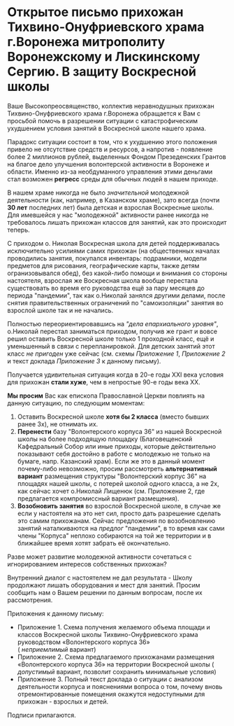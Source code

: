 # Открытое письмо прихожан Тихвино-Онуфриевского храма г.Воронежа митрополиту Воронежскому и Лискинскому Сергию. В защиту Воскресной школы

Ваше Высокопреосвященство, коллектив неравнодушных прихожан Тихвино-Онуфриевского храма г.Воронежа обращается к Вам с просьбой помочь в разрешении ситуации
 с катастрофическим ухудшением условия занятий в Воскресной школе нашего храма.

Парадокс ситуации состоит в том, что к ухудшению этого положения привело не отсутствие средств и ресурсов, 
а напротив - появление более 2 миллионов рублей, выделенных Фондом Презеденских Грантов на благое дело 
улучшения волонтерской активности в Воронеже и области. Именно из-за необдуманного управления этими деньгами стал возможен **регресс** среды для обычных людей в нашем приходе.

В нашем храме никогда не было *значительной* молодежной деятельности (как, например, в Казанском храме), зато всегда (почти **30 лет** последних лет) была детская и взрослая Воскресные школы.
Для имевшейся у нас "молодежной" активности ранее  никогда не требовалось лишать прихожан классов для занятий, как это происходит теперь.

С приходом о. Николая Воскресная школа для детей поддерживалась исключительно усилиями самих прихожан 
(на общественных началах проводились занятия, покупался инвентарь: подрамники, модели предметов для рисования, географические карты, также детям огранизовывался обед),
 без какой-либо помощи и внимания со стороны настоятеля,
взрослая же Воскресная школа вообще перестала существовать во время его руководства ещё за пару месяцев до периода "пандемии", так как о.Николай занялся другими делами, после снятия правительственных
ограничений по "самоизоляции" занятия во взрослой школе так и не начались.

Полностью переориентировавшись на *"дела епархиального уровня"*, о.Николай перестал заниматься приходом, получив же грант и вовсе решил оставить Воскресной школе 
только 1 проходной класс, ещё и уменьшенный в связи с перепланировкой.
Для детских занятий этот класс *не пригоден* уже сейчас (см. схемы *Приложение 1*, *Приложение 2* и текст доклада *Приложение 3* к данному письму). 

Получается удивительная ситуация когда в 20-е годы XXI века условия для прихожан **стали хуже**, чем в непростые 90-е годы века XX.

**Мы просим** Вас как епископа Православной Церкви повлиять на данную ситуацию, по следующим моментам:

1. Оставить Воскресной школе **хотя бы 2 класса** (вместо бывших ранее 3х), не отнимать их.
2. **Перенести** базу "Волонтерского корпуса 36" из нашей Воскресной школы на более подходящую площадку 
(Благовещенский Кафедральный Собор или иные приходы, которые действительно показывают себя достойно в работе с молодежью не только на бумаге, напр. Казанский храм).
Если же это в данный момент почему-либо невозможно, просим рассмотреть **альтернативный вариант** размещения структуры "Волонтерский корпус 36" на площадях нашей школы, с потерей школой одного класса, а не 2х, как сейчас хочет о.Николай Лищенюк 
(см. Приложение 2, где предлагается компромиссный вариант размещения).
3. **Возобновить занятия** во взрослой Воскресной школе, в случае же если у настоятеля на это нет сил, просто дать разрешение сделать это самим прихожанам.
 Сейчас предложения по возобновлению занятий наталкиваются на *предлог* "пандемии", 
в то время как сами члены "Корпуса" неплохо собираются на той же территории и в ближайшее время хотят забрать её окончательно.

Разве может развитие молодежной активности сочетаться с игнорированием интересов собственных прихожан?

Внутренний диалог с настоятелем не дал результата - Школу продолжают лишать оборудования и мест для занятий.
Просим сообщить нам о Вашем решении по данным вопросам, после их рассмотрения.

Приложения к данному письму:

* Приложение 1. Схема получения желаемого объема площади и классов Воскресной школы Тихвино-Онуфриевского храма руководством «Волонтерского корпуса 36»  
 ( *неприемлимый* вариант)
* Приложение 2. Схема предлагаемого прихожанами размещения «Волонтерского корпуса 36» на территории Воскресной школы ( *допустимый* вариант, позволит сохранить минимальные условия)
* Приложение 3. Полный текст доклада о ситуации с анализом деятельности корпуса и пояснениями вопроса о том, почему вновь отремонтированные помещения окажутся недоступными для прихожан - взрослых и детей.


Подписи прилагаются.
